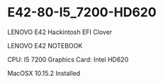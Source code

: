 # E42-80-I5_7200-HD620
LENOVO E42 Hackintosh EFI Clover

LENOVO E42 NOTEBOOK

CPU: I5 7200 Graphics Card: Intel HD620

MacOSX 10.15.2 Installed
